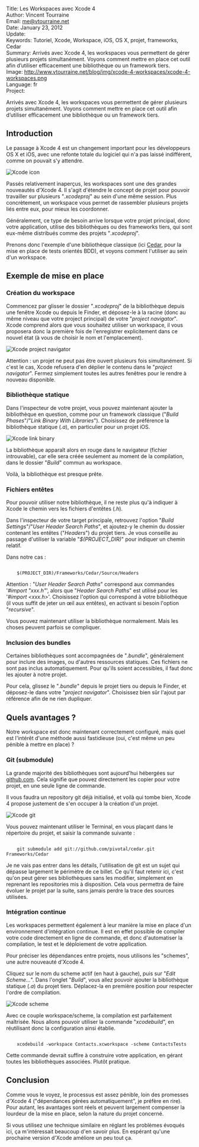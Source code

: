 Title:    Les Workspaces avec Xcode 4  
Author:   Vincent Tourraine  
Email:    me@vtourraine.net  
Date:     January 23, 2012  
Update:   
Keywords: Tutoriel, Xcode, Workspace, iOS, OS X, projet, frameworks, Cedar  
Summary:  Arrivés avec Xcode 4, les workspaces vous permettent de gérer plusieurs projets simultanément. Voyons comment mettre en place cet outil afin d’utiliser efficacement une bibliothèque ou un framework tiers.  
Image:    http://www.vtourraine.net/blog/img/xcode-4-workspaces/xcode-4-workspaces.png  
Language: fr  
Project:  

<p>Arrivés avec Xcode 4, les workspaces vous permettent de gérer plusieurs projets simultanément. Voyons comment mettre en place cet outil afin d’utiliser efficacement une bibliothèque ou un framework tiers.</p>

<h2>Introduction</h2>
<p>
	Le passage à Xcode 4 est un changement important pour les développeurs OS X et iOS, avec une refonte totale du logiciel qui n'a pas laissé indifférent, comme on pouvait s'y attendre.
</p>
<div class="slideshow">
	<img src="img/xcode-4-workspaces/xcode-icon.png" class="nostyle" alt="Xcode icon" />
</div>
<p>
	Passés relativement inaperçus, les workspaces sont une des grandes nouveautés d'Xcode 4. Il s'agit d'étendre le concept de projet pour pouvoir travailler sur plusieurs "<em>.xcodeproj</em>" au sein d'une même session. Plus concrètement, un workspace vous permet de rassembler plusieurs projets liés entre eux, pour mieux les coordonner.
</p>
<p>
	Généralement, ce type de besoin arrive lorsque votre projet principal, donc votre application, utilise des bibliothèques ou des frameworks tiers, qui sont eux-même distribués comme des projets "<em>.xcodeproj</em>".
</p>
<p>
	Prenons donc l'exemple d'une bibliothèque classique (ici <a href="https://github.com/pivotal/cedar">Cedar</a>, pour la mise en place de tests orientés BDD), et voyons comment l'utiliser au sein d'un workspace.
</p>

<h2>Exemple de mise en place</h2>
<h3>Création du workspace</h3>
<p>
	Commencez par glisser le dossier "<em>.xcodeproj</em>" de la bibliothèque depuis une fenêtre Xcode ou depuis le Finder, et déposez-le à la racine (donc au même niveau que votre project principal) de votre "<em>project navigator</em>". Xcode comprend alors que vous souhaitez utiliser un workspace, il vous proposera donc la première fois de l'enregistrer explicitement dans ce nouvel état (à vous de choisir le nom et l'emplacement).
</p>
<div class="slideshow">
	<img src="img/xcode-4-workspaces/project-navigator.png" alt="Xcode project navigator" />
</div>
<p>
	Attention : un projet ne peut pas être ouvert plusieurs fois simultanément. Si c'est le cas, Xcode refusera d'en déplier le contenu dans le "<em>project navigator</em>". Fermez simplement toutes les autres fenêtres pour le rendre à nouveau disponible.
</p>
<h3>Bibliothèque statique</h3>
<p>
	Dans l'inspecteur de votre projet, vous pouvez maintenant ajouter la bibliothèque en question, comme pour un framework classique ("<em>Build Phases</em>"/"<em>Link Binary With Libraries</em>"). Choisissez de préférence la bibliothèque statique (<em>.a</em>), en particulier pour un projet iOS.
</p>
<div class="slideshow">
	<img src="img/xcode-4-workspaces/link-binaries.png" alt="Xcode link binary" />
</div>
<p>
	La bibliothèque apparaît alors en rouge dans le navigateur (fichier introuvable), car elle sera créée seulement au moment de la compilation, dans le dossier "<em>Build</em>" commun au workspace.
</p>
<p>
	Voilà, la bibliothèque est presque prête.
</p>
<h3>Fichiers entêtes</h3>
<p>
	Pour pouvoir utiliser notre bibliothèque, il ne reste plus qu'à indiquer à Xcode le chemin vers les fichiers d'entêtes (<em>.h</em>).
</p>
<p>
	Dans l'inspecteur de votre target principale, retrouvez l'option "<em>Build Settings</em>"/"<em>User Header Search Paths</em>", et ajoutez-y le chemin du dossier contenant les entêtes ("<em>Headers</em>") du projet tiers. Je vous conseille au passage d'utiliser la variable "<em>$(PROJECT_DIR)</em>" pour indiquer un chemin relatif.
</p>
<p>
	Dans notre cas :
</p>
<code>
	$(PROJECT_DIR)/Frameworks/Cedar/Source/Headers
</code>
<p>
Attention : "<em>User Header Search Paths</em>" correspond aux commandes '<em>#import "xxx.h"</em>', alors que "<em>Header Search Paths</em>" est utilisé pour les '<em>#import &lt;xxx.h&gt;</em>'. Choisissez l'option qui correspond à votre bibliothèque (il vous suffit de jeter un œil aux entêtes), en activant si besoin l'option "<em>recursive</em>".
</p>
<p>
	Vous pouvez maintenant utiliser la bibliothèque normalement. Mais les choses peuvent parfois se compliquer.
</p>
<h3>Inclusion des bundles</h3>
<p>
	Certaines bibliothèques sont accompagnées de "<em>.bundle</em>", généralement pour inclure des images, ou d'autres ressources statiques. Ces fichiers ne sont pas inclus automatiquement. Pour qu'ils soient accessibles, il faut donc les ajouter à notre projet.
</p>
<p>
	Pour cela, glissez le "<em>.bundle</em>" depuis le projet tiers ou depuis le Finder, et déposez-le dans votre "<em>project navigator</em>". Choisissez bien sûr l'ajout par référence afin de ne rien dupliquer.
</p>

<h2>Quels avantages ?</h2>
<p>
Notre workspace est donc maintenant correctement configuré, mais quel est l'intérêt d'une méthode aussi fastidieuse (oui, c'est même un peu pénible à mettre en place) ?
</p>
<h3>Git (submodule)</h3>
<p>
	La grande majorité des bibliothèques sont aujourd'hui hébergées sur <a href="http://www.github.com">github.com</a>. Cela signifie que pouvez directement les copier pour votre projet, en une seule ligne de commande.
</p>
<p>
	Il vous faudra un repository git déjà initialisé, et voilà qui tombe bien, Xcode 4 propose justement de s'en occuper à la création d'un projet.
</p>
<div class="slideshow">
	<img src="img/xcode-4-workspaces/create-project-git.jpg" alt="Xcode git" />
</div>
<p>
	Vous pouvez maintenant utiliser le Terminal, en vous plaçant dans le répertoire du projet, et saisir la commande suivante :
</p>
<code>
	git submodule add git://github.com/pivotal/cedar.git Frameworks/Cedar
</code>
<p>
	Je ne vais pas entrer dans les détails, l'utilisation de git est un sujet qui dépasse largement le périmètre de ce billet. Ce qu'il faut retenir ici, c'est qu'on peut gérer ses bibliothèques sans les modifier, simplement en reprenant les repositories mis à disposition. Cela vous permettra de faire évoluer le projet par la suite, sans jamais perdre la trace des sources utilisées.
</p>
<h3>Intégration continue</h3>
<p>
	Les workspaces permettent également à leur manière la mise en place d'un environnement d'intégration continue. Il est en effet possible de compiler votre code directement en ligne de commande, et donc d'automatiser la compilation, le test et le déploiement de votre application.
</p>
<p>
	Pour préciser les dépendances entre projets, nous utilisons les "schemes", une autre nouveauté d'Xcode 4.
</p>
<p>
	Cliquez sur le nom du scheme actif (en haut à gauche), puis sur "<em>Edit Scheme...</em>". Dans l'onglet "<em>Build</em>", vous allez pouvoir ajouter la bibliothèque statique (<em>.a</em>) du projet tiers. Déplacez-la en première position pour respecter l'ordre de compilation.
</p>
<div class="slideshow">
	<img src="img/xcode-4-workspaces/scheme.jpg" alt="Xcode scheme" />
</div>
<p>
	Avec ce couple workspace/scheme, la compilation est parfaitement maîtrisée. Nous allons pouvoir utiliser la commande "<em>xcodebuild</em>", en réutilisant donc la configuration ainsi établie.
</p>
<code>
	xcodebuild -workspace Contacts.xcworkspace -scheme ContactsTests
</code>
<p>
	Cette commande devrait suffire à construire votre application, en gérant toutes les bibliothèques associées. Plutôt pratique.
</p>

<h2>Conclusion</h2>
<p>
	Comme vous le voyez, le processus est assez pénible, loin des promesses d'Xcode 4 ("dépendances gérées automatiquement", je préfère en rire). Pour autant, les avantages sont réels et peuvent largement compenser la lourdeur de la mise en place, selon la nature du projet concerné.
</p>
<p>
	Si vous utilisez une technique similaire en réglant les problèmes évoqués ici, ça m'intéressait beaucoup d'en savoir plus. En espérant qu'une prochaine version d'Xcode améliore un peu tout ça.
</p>